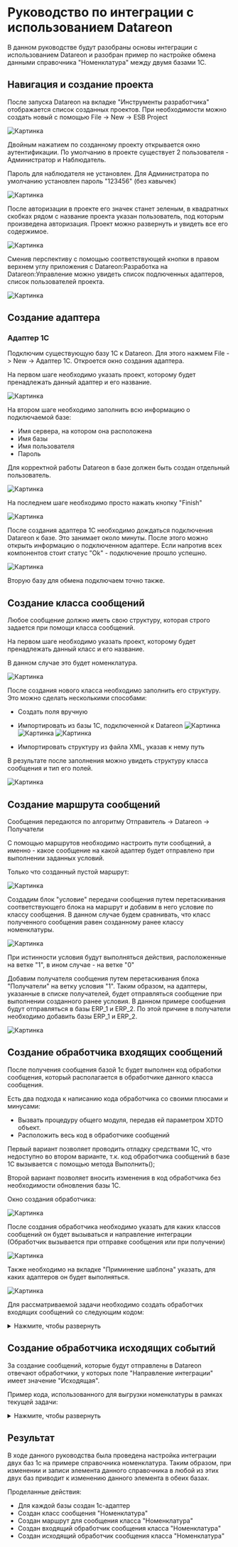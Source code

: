 # Руководство по интеграции с использованием Datareon
В данном руководстве будут разобраны основы интеграции с использованием Datareon и разобран пример по настройке обмена данными справочника "Номенклатура" между двумя базами 1С.
## Навигация и создание проекта

После запуска Datareon на вкладке "Инструменты разработчика" отображается список созданных проектов. При необходимости можно создать новый с помощью File -> New -> ESB Project

![Картинка][image3]

Двойным нажатием по созданному проекту открывается окно аутентификации. По умолчанию в проекте существует 2 пользователя - Администратор и Наблюдатель.

Пароль для наблюдателя не установлен. Для Администратора по умолчанию установлен пароль "123456" (без кавычек)

![Картинка][image1]

После авторизации в проекте его значек станет зеленым, в квадратных скобках рядом с название проекта указан пользователь, под которым произведена авторизация. Проект можно развернуть и увидеть все его содержимое.

![Картинка][image2]

Сменив перспективу с помощью соответствующей кнопки в правом верхнем углу приложения с Datareon:Разработка на Datareon:Управление можно увидеть список подлюченных адаптеров, список пользователей проекта.

![Картинка][image4]

## Создание адаптера
### Адаптер 1С
Подключим существующую базу 1С к Datareon. Для этого нажмем File -> New -> Адаптер 1С. Откроется окно создания адаптера.

На первом шаге необходимо указать проект, которому будет пренадлежать данный адаптер и его название.

![Картинка][image5]

На втором шаге необходимо заполнить всю информацию о подключаемой базе:
* Имя сервера, на котором она расположена
* Имя базы
* Имя пользователя
* Пароль

Для корректной работы Datareon в базе должен быть создан отдельный пользователь.

![Картинка][image6]

На последнем шаге необходимо просто нажать кнопку "Finish"

![Картинка][image8]

После создания адаптера 1С необходимо дождаться подключения Datareon к базе. Это занимает около минуты. После этого можно открыть информацию о подключенном адаптере. Если напротив всех компонентов стоит статус "Ok" - подключение прошло успешно.

![Картинка][image9]

Вторую базу для обмена подключаем точно также.

## Создание класса сообщений
Любое сообщение должно иметь свою структуру, которая строго задается при помощи класса сообщений. 

На первом шаге необходимо указать проект, которому будет пренадлежать данный класс и его название. 

В данном случае это будет номенклатура.

![Картинка][image12]

После создания нового класса необходимо заполнить его структуру. Это можно сделать несколькими способами:

* Создать поля вручную

* Импортировать из базы 1С, подключенной к Datareon
![Картинка][image13]
![Картинка][image14]
![Картинка][image15]
* Импортировать структуру из файла XML, указав к нему путь

В результате после заполнения можно увидеть структуру класса сообщения и тип его полей.

![Картинка][image16]

## Создание маршрута сообщений
Сообщения передаются по алгоритму Отправитель -> Datareon -> Получатели

С помощью маршрутов необходимо настроить пути сообщений, а именно - какое сообщение на какой адаптер будет отправлено при выполнении заданных условий.

Только что созданный пустой маршрут:

![Картинка][image17]

Создадим блок "условие" передачи сообщения путем перетаскивания соответствующего блока на маршрут и добавим в него условие по классу сообщения. В данном случае будем сравнивать, что класс полученного сообщения равен созданному ранее классу номенклатуры.

![Картинка][image18]

При истинности условия будут выполняться действия, расположенные на ветке "1", в ином случае - на ветке "0"

Добавим получателя сообщения путем перетаскивания блока "Получатели" на ветку условия "1". Таким образом, на адаптеры, указанные в списке получателей, будет отправляться сообщение при выполнении созданного ранее условия. В данном примере сообщения будут отправляться в базы ERP_1 и ERP_2. По этой причине в получатели необходимо добавить базы ERP_1 и ERP_2.

![Картинка][image19]

## Создание обработчика входящих сообщений
После получения сообщения базой 1с будет выполнен код обработки сообщения, который располагается в обработчике данного класса сообщения. 

Есть два подхода к написанию кода обработчика со своими плюсами и минусами:

* Вызвать процедуру общего модуля, передав ей параметром XDTO объект.
* Расположить весь код в обработчике сообщений

Первый вариант позволяет проводить отладку средствами 1С, что недоступно во втором варианте, т.к. код обработчика сообщений в базе 1С вызывается с помощью метода Выполнить();

Второй вариант позволяет вносить изменения в код обработчика без необходимости обновления базы 1С.

Окно создания обработчика:

![Картинка][image20]

После создания обработчика необходимо указать для каких классов сообщений он будет вызываться и направление интеграции (Обработчик вызывается при отправке сообщения или при получении)

![Картинка][image21]

Также необходимо на вкладке "Приминение шаблона" указать, для каких адаптеров он будет выполняться.

![Картинка][image22]

Для рассматриваемой задачи необходимо создать обработчих входящих сообщений со следующим кодом:
<details>
<summary>Нажмите, чтобы развернуть</summary>
<pre><code>
//Определение переменных
ПустойИдентификатор = "00000000-0000-0000-0000-000000000000";

//Получение тела сообщения
xdtoОбъект = сшпОбщегоНазначения.ПолучитьОбъектXDTO(ФорматСообщения, ОбъектСообщение.Body);

//Поиск объекта
ЗначениеДляПоиска = xdtoОбъект.Код;
новыйОбъект = Справочники.Номенклатура.НайтиПоКоду(ЗначениеДляПоиска);

Если новыйОбъект = Неопределено ИЛИ новыйОбъект.Пустая() Тогда
		новыйОбъект = Справочники.Номенклатура.СоздатьЭлемент();
Иначе
		новыйОбъект = новыйОбъект.ПолучитьОбъект();
КонецЕсли;


////////////////////////////////////////////////////////////////////////////////
//Реквизиты шапки

//Родитель
Значение = xdtoОбъект.Получить("Родитель");
Если Значение <> ПустойИдентификатор И ЗначениеЗаполнено(Значение) Тогда
    новыйОбъект.Родитель = Справочники.Номенклатура.ПолучитьСсылку(новый УникальныйИдентификатор(Значение));
Иначе
    новыйОбъект.Родитель = Справочники.Номенклатура.ПустаяСсылка();
КонецЕсли;

//Наименование
новыйОбъект.Наименование = xdtoОбъект.Получить("Наименование");

//Код
новыйОбъект.Код = xdtoОбъект.Получить("Код");

//ЕдиницаИзмерения
Значение = xdtoОбъект.Получить("ЕдиницаИзмерения");
Если Значение <> ПустойИдентификатор И ЗначениеЗаполнено(Значение) Тогда
    новыйОбъект.ЕдиницаИзмерения = Справочники.УпаковкиЕдиницыИзмерения.ПолучитьСсылку(новый УникальныйИдентификатор(Значение));
Иначе
    новыйОбъект.ЕдиницаИзмерения = Справочники.УпаковкиЕдиницыИзмерения.ПустаяСсылка();
КонецЕсли;

//Артикул
новыйОбъект.Артикул = xdtoОбъект.Получить("Артикул");

//ВариантОформленияПродажи
Значение = xdtoОбъект.Получить("ВариантОформленияПродажи");
Если ЗначениеЗаполнено(Значение) Тогда
    новыйОбъект.ВариантОформленияПродажи = XMLЗначение(Тип("ПеречислениеСсылка.ВариантыОформленияПродажи"), Значение);
Иначе
    новыйОбъект.ВариантОформленияПродажи = Перечисления.ВариантыОформленияПродажи.ПустаяСсылка();
КонецЕсли;

//ВесЕдиницаИзмерения
Значение = xdtoОбъект.Получить("ВесЕдиницаИзмерения");
Если Значение <> ПустойИдентификатор И ЗначениеЗаполнено(Значение) Тогда
    новыйОбъект.ВесЕдиницаИзмерения = Справочники.УпаковкиЕдиницыИзмерения.ПолучитьСсылку(новый УникальныйИдентификатор(Значение));
Иначе
    новыйОбъект.ВесЕдиницаИзмерения = Справочники.УпаковкиЕдиницыИзмерения.ПустаяСсылка();
КонецЕсли;

//ВесЗнаменатель
новыйОбъект.ВесЗнаменатель = xdtoОбъект.Получить("ВесЗнаменатель");

//ВесИспользовать
новыйОбъект.ВесИспользовать = xdtoОбъект.Получить("ВесИспользовать");

//ВесМожноУказыватьВДокументах
новыйОбъект.ВесМожноУказыватьВДокументах = xdtoОбъект.Получить("ВесМожноУказыватьВДокументах");

//ВесЧислитель
новыйОбъект.ВесЧислитель = xdtoОбъект.Получить("ВесЧислитель");

//ВестиУчетПоГТД
новыйОбъект.ВестиУчетПоГТД = xdtoОбъект.Получить("ВестиУчетПоГТД");

//ВестиУчетСертификатовНоменклатуры
новыйОбъект.ВестиУчетСертификатовНоменклатуры = xdtoОбъект.Получить("ВестиУчетСертификатовНоменклатуры");

//ВидАлкогольнойПродукции
Значение = xdtoОбъект.Получить("ВидАлкогольнойПродукции");
Если Значение <> ПустойИдентификатор И ЗначениеЗаполнено(Значение) Тогда
    новыйОбъект.ВидАлкогольнойПродукции = Справочники.ВидыАлкогольнойПродукции.ПолучитьСсылку(новый УникальныйИдентификатор(Значение));
Иначе
    новыйОбъект.ВидАлкогольнойПродукции = Справочники.ВидыАлкогольнойПродукции.ПустаяСсылка();
КонецЕсли;

//ВидНоменклатуры
Значение = xdtoОбъект.Получить("ВидНоменклатуры");
Если Значение <> ПустойИдентификатор И ЗначениеЗаполнено(Значение) Тогда
    новыйОбъект.ВидНоменклатуры = Справочники.ВидыНоменклатуры.ПолучитьСсылку(новый УникальныйИдентификатор(Значение));
Иначе
    новыйОбъект.ВидНоменклатуры = Справочники.ВидыНоменклатуры.ПустаяСсылка();
КонецЕсли;

//ГруппаДоступа
Значение = xdtoОбъект.Получить("ГруппаДоступа");
Если Значение <> ПустойИдентификатор И ЗначениеЗаполнено(Значение) Тогда
    новыйОбъект.ГруппаДоступа = Справочники.ГруппыДоступаНоменклатуры.ПолучитьСсылку(новый УникальныйИдентификатор(Значение));
Иначе
    новыйОбъект.ГруппаДоступа = Справочники.ГруппыДоступаНоменклатуры.ПустаяСсылка();
КонецЕсли;

//АлкогольнаяПродукция
новыйОбъект.АлкогольнаяПродукция = xdtoОбъект.Получить("АлкогольнаяПродукция");

//НаименованиеПолное
новыйОбъект.НаименованиеПолное = xdtoОбъект.Получить("НаименованиеПолное");

//ЕдиницаИзмеренияСрокаГодности
Значение = xdtoОбъект.Получить("ЕдиницаИзмеренияСрокаГодности");
Если ЗначениеЗаполнено(Значение) Тогда
    новыйОбъект.ЕдиницаИзмеренияСрокаГодности = XMLЗначение(Тип("ПеречислениеСсылка.ЕдиницыИзмеренияВремени"), Значение);
Иначе
    новыйОбъект.ЕдиницаИзмеренияСрокаГодности = Перечисления.ЕдиницыИзмеренияВремени.ПустаяСсылка();
КонецЕсли;

//ЕстьТоварыДругогоКачества
новыйОбъект.ЕстьТоварыДругогоКачества = xdtoОбъект.Получить("ЕстьТоварыДругогоКачества");

//ИмпортнаяАлкогольнаяПродукция
новыйОбъект.ИмпортнаяАлкогольнаяПродукция = xdtoОбъект.Получить("ИмпортнаяАлкогольнаяПродукция");

//ДлинаЕдиницаИзмерения
Значение = xdtoОбъект.Получить("ДлинаЕдиницаИзмерения");
Если Значение <> ПустойИдентификатор И ЗначениеЗаполнено(Значение) Тогда
    новыйОбъект.ДлинаЕдиницаИзмерения = Справочники.УпаковкиЕдиницыИзмерения.ПолучитьСсылку(новый УникальныйИдентификатор(Значение));
Иначе
    новыйОбъект.ДлинаЕдиницаИзмерения = Справочники.УпаковкиЕдиницыИзмерения.ПустаяСсылка();
КонецЕсли;

//ДлинаЗнаменатель
новыйОбъект.ДлинаЗнаменатель = xdtoОбъект.Получить("ДлинаЗнаменатель");

//ДлинаИспользовать
новыйОбъект.ДлинаИспользовать = xdtoОбъект.Получить("ДлинаИспользовать");

//ДлинаМожноУказыватьВДокументах
новыйОбъект.ДлинаМожноУказыватьВДокументах = xdtoОбъект.Получить("ДлинаМожноУказыватьВДокументах");

//ДлинаЧислитель
новыйОбъект.ДлинаЧислитель = xdtoОбъект.Получить("ДлинаЧислитель");

//ИспользованиеХарактеристик
Значение = xdtoОбъект.Получить("ИспользованиеХарактеристик");
Если ЗначениеЗаполнено(Значение) Тогда
    новыйОбъект.ИспользованиеХарактеристик = XMLЗначение(Тип("ПеречислениеСсылка.ВариантыИспользованияХарактеристикНоменклатуры"), Значение);
Иначе
    новыйОбъект.ИспользованиеХарактеристик = Перечисления.ВариантыИспользованияХарактеристикНоменклатуры.ПустаяСсылка();
КонецЕсли;

//ИспользоватьИндивидуальныйШаблонЦенника
новыйОбъект.ИспользоватьИндивидуальныйШаблонЦенника = xdtoОбъект.Получить("ИспользоватьИндивидуальныйШаблонЦенника");

//ИспользоватьИндивидуальныйШаблонЭтикетки
новыйОбъект.ИспользоватьИндивидуальныйШаблонЭтикетки = xdtoОбъект.Получить("ИспользоватьИндивидуальныйШаблонЭтикетки");

//ИспользоватьУпаковки
новыйОбъект.ИспользоватьУпаковки = xdtoОбъект.Получить("ИспользоватьУпаковки");

//Качество
Значение = xdtoОбъект.Получить("Качество");
Если ЗначениеЗаполнено(Значение) Тогда
    новыйОбъект.Качество = XMLЗначение(Тип("ПеречислениеСсылка.ГрадацииКачества"), Значение);
Иначе
    новыйОбъект.Качество = Перечисления.ГрадацииКачества.ПустаяСсылка();
КонецЕсли;

//КодДляПоиска
новыйОбъект.КодДляПоиска = xdtoОбъект.Получить("КодДляПоиска");

//Марка
Значение = xdtoОбъект.Получить("Марка");
Если Значение <> ПустойИдентификатор И ЗначениеЗаполнено(Значение) Тогда
    новыйОбъект.Марка = Справочники.Марки.ПолучитьСсылку(новый УникальныйИдентификатор(Значение));
Иначе
    новыйОбъект.Марка = Справочники.Марки.ПустаяСсылка();
КонецЕсли;

//НаборУпаковок
Значение = xdtoОбъект.Получить("НаборУпаковок");
Если Значение <> ПустойИдентификатор И ЗначениеЗаполнено(Значение) Тогда
    новыйОбъект.НаборУпаковок = Справочники.НаборыУпаковок.ПолучитьСсылку(новый УникальныйИдентификатор(Значение));
Иначе
    новыйОбъект.НаборУпаковок = Справочники.НаборыУпаковок.ПустаяСсылка();
КонецЕсли;

//ГруппаФинансовогоУчета
Значение = xdtoОбъект.Получить("ГруппаФинансовогоУчета");
Если Значение <> ПустойИдентификатор И ЗначениеЗаполнено(Значение) Тогда
    новыйОбъект.ГруппаФинансовогоУчета = Справочники.ГруппыФинансовогоУчетаНоменклатуры.ПолучитьСсылку(новый УникальныйИдентификатор(Значение));
Иначе
    новыйОбъект.ГруппаФинансовогоУчета = Справочники.ГруппыФинансовогоУчетаНоменклатуры.ПустаяСсылка();
КонецЕсли;

//НоменклатураМногооборотнаяТара
Значение = xdtoОбъект.Получить("НоменклатураМногооборотнаяТара");
Если Значение <> ПустойИдентификатор И ЗначениеЗаполнено(Значение) Тогда
    новыйОбъект.НоменклатураМногооборотнаяТара = Справочники.Номенклатура.ПолучитьСсылку(новый УникальныйИдентификатор(Значение));
Иначе
    новыйОбъект.НоменклатураМногооборотнаяТара = Справочники.Номенклатура.ПустаяСсылка();
КонецЕсли;

//ОбъемДАЛ
новыйОбъект.ОбъемДАЛ = xdtoОбъект.Получить("ОбъемДАЛ");

//Описание
новыйОбъект.Описание = xdtoОбъект.Получить("Описание");

//ПодакцизныйТовар
новыйОбъект.ПодакцизныйТовар = xdtoОбъект.Получить("ПодакцизныйТовар");

//ПоставляетсяВМногооборотнойТаре
новыйОбъект.ПоставляетсяВМногооборотнойТаре = xdtoОбъект.Получить("ПоставляетсяВМногооборотнойТаре");

//Производитель
Значение = xdtoОбъект.Получить("Производитель");
Если Значение <> ПустойИдентификатор И ЗначениеЗаполнено(Значение) Тогда
    новыйОбъект.Производитель = Справочники.Производители.ПолучитьСсылку(новый УникальныйИдентификатор(Значение));
Иначе
    новыйОбъект.Производитель = Справочники.Производители.ПустаяСсылка();
КонецЕсли;

//ПроизводительИмпортерКонтрагент
Значение = xdtoОбъект.Получить("ПроизводительИмпортерКонтрагент");
Если Значение <> ПустойИдентификатор И ЗначениеЗаполнено(Значение) Тогда
    новыйОбъект.ПроизводительИмпортерКонтрагент = Справочники.Контрагенты.ПолучитьСсылку(новый УникальныйИдентификатор(Значение));
Иначе
    новыйОбъект.ПроизводительИмпортерКонтрагент = Справочники.Контрагенты.ПустаяСсылка();
КонецЕсли;

//СкладскаяГруппа
Значение = xdtoОбъект.Получить("СкладскаяГруппа");
Если Значение <> ПустойИдентификатор И ЗначениеЗаполнено(Значение) Тогда
    новыйОбъект.СкладскаяГруппа = Справочники.СкладскиеГруппыНоменклатуры.ПолучитьСсылку(новый УникальныйИдентификатор(Значение));
Иначе
    новыйОбъект.СкладскаяГруппа = Справочники.СкладскиеГруппыНоменклатуры.ПустаяСсылка();
КонецЕсли;

//СрокГодности
новыйОбъект.СрокГодности = xdtoОбъект.Получить("СрокГодности");

//УдалитьСтавкаНДС
Значение = xdtoОбъект.Получить("УдалитьСтавкаНДС");
Если ЗначениеЗаполнено(Значение) Тогда
    новыйОбъект.УдалитьСтавкаНДС = XMLЗначение(Тип("ПеречислениеСсылка.СтавкиНДС"), Значение);
Иначе
    новыйОбъект.УдалитьСтавкаНДС = Перечисления.СтавкиНДС.ПустаяСсылка();
КонецЕсли;

//СтавкаНДС
Значение = xdtoОбъект.Получить("СтавкаНДС");
Если ЗначениеЗаполнено(Значение) Тогда
    новыйОбъект.СтавкаНДС = XMLЗначение(Тип("ПеречислениеСсылка.СтавкиНДС"), Значение);
Иначе
    новыйОбъект.СтавкаНДС = Перечисления.СтавкиНДС.ПустаяСсылка();
КонецЕсли;

//ТипНоменклатуры
Значение = xdtoОбъект.Получить("ТипНоменклатуры");
Если ЗначениеЗаполнено(Значение) Тогда
    новыйОбъект.ТипНоменклатуры = XMLЗначение(Тип("ПеречислениеСсылка.ТипыНоменклатуры"), Значение);
Иначе
    новыйОбъект.ТипНоменклатуры = Перечисления.ТипыНоменклатуры.ПустаяСсылка();
КонецЕсли;

//ТоварнаяКатегория
Значение = xdtoОбъект.Получить("ТоварнаяКатегория");
Если Значение <> ПустойИдентификатор И ЗначениеЗаполнено(Значение) Тогда
    новыйОбъект.ТоварнаяКатегория = Справочники.ТоварныеКатегории.ПолучитьСсылку(новый УникальныйИдентификатор(Значение));
Иначе
    новыйОбъект.ТоварнаяКатегория = Справочники.ТоварныеКатегории.ПустаяСсылка();
КонецЕсли;

//ФайлКартинки
Значение = xdtoОбъект.Получить("ФайлКартинки");
Если Значение <> ПустойИдентификатор И ЗначениеЗаполнено(Значение) Тогда
    новыйОбъект.ФайлКартинки = Справочники.НоменклатураПрисоединенныеФайлы.ПолучитьСсылку(новый УникальныйИдентификатор(Значение));
Иначе
    новыйОбъект.ФайлКартинки = Справочники.НоменклатураПрисоединенныеФайлы.ПустаяСсылка();
КонецЕсли;

//ФайлОписанияДляСайта
Значение = xdtoОбъект.Получить("ФайлОписанияДляСайта");
Если Значение <> ПустойИдентификатор И ЗначениеЗаполнено(Значение) Тогда
    новыйОбъект.ФайлОписанияДляСайта = Справочники.НоменклатураПрисоединенныеФайлы.ПолучитьСсылку(новый УникальныйИдентификатор(Значение));
Иначе
    новыйОбъект.ФайлОписанияДляСайта = Справочники.НоменклатураПрисоединенныеФайлы.ПустаяСсылка();
КонецЕсли;

//ОбъемЕдиницаИзмерения
Значение = xdtoОбъект.Получить("ОбъемЕдиницаИзмерения");
Если Значение <> ПустойИдентификатор И ЗначениеЗаполнено(Значение) Тогда
    новыйОбъект.ОбъемЕдиницаИзмерения = Справочники.УпаковкиЕдиницыИзмерения.ПолучитьСсылку(новый УникальныйИдентификатор(Значение));
Иначе
    новыйОбъект.ОбъемЕдиницаИзмерения = Справочники.УпаковкиЕдиницыИзмерения.ПустаяСсылка();
КонецЕсли;

//ОбъемЗнаменатель
новыйОбъект.ОбъемЗнаменатель = xdtoОбъект.Получить("ОбъемЗнаменатель");

//ОбъемИспользовать
новыйОбъект.ОбъемИспользовать = xdtoОбъект.Получить("ОбъемИспользовать");

//ОбъемМожноУказыватьВДокументах
новыйОбъект.ОбъемМожноУказыватьВДокументах = xdtoОбъект.Получить("ОбъемМожноУказыватьВДокументах");

//ОбъемЧислитель
новыйОбъект.ОбъемЧислитель = xdtoОбъект.Получить("ОбъемЧислитель");

//ХарактеристикаМногооборотнаяТара
Значение = xdtoОбъект.Получить("ХарактеристикаМногооборотнаяТара");
Если Значение <> ПустойИдентификатор И ЗначениеЗаполнено(Значение) Тогда
    новыйОбъект.ХарактеристикаМногооборотнаяТара = Справочники.ХарактеристикиНоменклатуры.ПолучитьСсылку(новый УникальныйИдентификатор(Значение));
Иначе
    новыйОбъект.ХарактеристикаМногооборотнаяТара = Справочники.ХарактеристикиНоменклатуры.ПустаяСсылка();
КонецЕсли;

//ПлощадьЕдиницаИзмерения
Значение = xdtoОбъект.Получить("ПлощадьЕдиницаИзмерения");
Если Значение <> ПустойИдентификатор И ЗначениеЗаполнено(Значение) Тогда
    новыйОбъект.ПлощадьЕдиницаИзмерения = Справочники.УпаковкиЕдиницыИзмерения.ПолучитьСсылку(новый УникальныйИдентификатор(Значение));
Иначе
    новыйОбъект.ПлощадьЕдиницаИзмерения = Справочники.УпаковкиЕдиницыИзмерения.ПустаяСсылка();
КонецЕсли;

//ПлощадьЗнаменатель
новыйОбъект.ПлощадьЗнаменатель = xdtoОбъект.Получить("ПлощадьЗнаменатель");

//СхемаОбеспечения
Значение = xdtoОбъект.Получить("СхемаОбеспечения");
Если Значение <> ПустойИдентификатор И ЗначениеЗаполнено(Значение) Тогда
    новыйОбъект.СхемаОбеспечения = Справочники.СхемыОбеспечения.ПолучитьСсылку(новый УникальныйИдентификатор(Значение));
Иначе
    новыйОбъект.СхемаОбеспечения = Справочники.СхемыОбеспечения.ПустаяСсылка();
КонецЕсли;

//СпособОбеспеченияПотребностей
Значение = xdtoОбъект.Получить("СпособОбеспеченияПотребностей");
Если Значение <> ПустойИдентификатор И ЗначениеЗаполнено(Значение) Тогда
    новыйОбъект.СпособОбеспеченияПотребностей = Справочники.СпособыОбеспеченияПотребностей.ПолучитьСсылку(новый УникальныйИдентификатор(Значение));
Иначе
    новыйОбъект.СпособОбеспеченияПотребностей = Справочники.СпособыОбеспеченияПотребностей.ПустаяСсылка();
КонецЕсли;

//ПлощадьИспользовать
новыйОбъект.ПлощадьИспользовать = xdtoОбъект.Получить("ПлощадьИспользовать");

//ПлощадьМожноУказыватьВДокументах
новыйОбъект.ПлощадьМожноУказыватьВДокументах = xdtoОбъект.Получить("ПлощадьМожноУказыватьВДокументах");

//ПлощадьЧислитель
новыйОбъект.ПлощадьЧислитель = xdtoОбъект.Получить("ПлощадьЧислитель");

//ЦеноваяГруппа
Значение = xdtoОбъект.Получить("ЦеноваяГруппа");
Если Значение <> ПустойИдентификатор И ЗначениеЗаполнено(Значение) Тогда
    новыйОбъект.ЦеноваяГруппа = Справочники.ЦеновыеГруппы.ПолучитьСсылку(новый УникальныйИдентификатор(Значение));
Иначе
    новыйОбъект.ЦеноваяГруппа = Справочники.ЦеновыеГруппы.ПустаяСсылка();
КонецЕсли;

//ШаблонЦенника
Значение = xdtoОбъект.Получить("ШаблонЦенника");
Если Значение <> ПустойИдентификатор И ЗначениеЗаполнено(Значение) Тогда
    новыйОбъект.ШаблонЦенника = Справочники.ШаблоныЭтикетокИЦенников.ПолучитьСсылку(новый УникальныйИдентификатор(Значение));
Иначе
    новыйОбъект.ШаблонЦенника = Справочники.ШаблоныЭтикетокИЦенников.ПустаяСсылка();
КонецЕсли;

//ЕдиницаДляОтчетов
Значение = xdtoОбъект.Получить("ЕдиницаДляОтчетов");
Если Значение <> ПустойИдентификатор И ЗначениеЗаполнено(Значение) Тогда
    новыйОбъект.ЕдиницаДляОтчетов = Справочники.УпаковкиЕдиницыИзмерения.ПолучитьСсылку(новый УникальныйИдентификатор(Значение));
Иначе
    новыйОбъект.ЕдиницаДляОтчетов = Справочники.УпаковкиЕдиницыИзмерения.ПустаяСсылка();
КонецЕсли;

//КоэффициентЕдиницыДляОтчетов
новыйОбъект.КоэффициентЕдиницыДляОтчетов = xdtoОбъект.Получить("КоэффициентЕдиницыДляОтчетов");

//ШаблонЭтикетки
Значение = xdtoОбъект.Получить("ШаблонЭтикетки");
Если Значение <> ПустойИдентификатор И ЗначениеЗаполнено(Значение) Тогда
    новыйОбъект.ШаблонЭтикетки = Справочники.ШаблоныЭтикетокИЦенников.ПолучитьСсылку(новый УникальныйИдентификатор(Значение));
Иначе
    новыйОбъект.ШаблонЭтикетки = Справочники.ШаблоныЭтикетокИЦенников.ПустаяСсылка();
КонецЕсли;

//СезоннаяГруппа
Значение = xdtoОбъект.Получить("СезоннаяГруппа");
Если Значение <> ПустойИдентификатор И ЗначениеЗаполнено(Значение) Тогда
    новыйОбъект.СезоннаяГруппа = Справочники.СезонныеГруппы.ПолучитьСсылку(новый УникальныйИдентификатор(Значение));
Иначе
    новыйОбъект.СезоннаяГруппа = Справочники.СезонныеГруппы.ПустаяСсылка();
КонецЕсли;

//КоллекцияНоменклатуры
Значение = xdtoОбъект.Получить("КоллекцияНоменклатуры");
Если Значение <> ПустойИдентификатор И ЗначениеЗаполнено(Значение) Тогда
    новыйОбъект.КоллекцияНоменклатуры = Справочники.КоллекцииНоменклатуры.ПолучитьСсылку(новый УникальныйИдентификатор(Значение));
Иначе
    новыйОбъект.КоллекцияНоменклатуры = Справочники.КоллекцииНоменклатуры.ПустаяСсылка();
КонецЕсли;

//Принципал
Значение = xdtoОбъект.Получить("Принципал");
Если Значение <> ПустойИдентификатор И ЗначениеЗаполнено(Значение) Тогда
    новыйОбъект.Принципал = Справочники.Организации.ПолучитьСсылку(новый УникальныйИдентификатор(Значение));
Иначе
    новыйОбъект.Принципал = Справочники.Организации.ПустаяСсылка();
КонецЕсли;

//Контрагент
Значение = xdtoОбъект.Получить("Контрагент");
Если Значение <> ПустойИдентификатор И ЗначениеЗаполнено(Значение) Тогда
    новыйОбъект.Контрагент = Справочники.Организации.ПолучитьСсылку(новый УникальныйИдентификатор(Значение));
Иначе
    новыйОбъект.Контрагент = Справочники.Организации.ПустаяСсылка();
КонецЕсли;

//РейтингПродаж
Значение = xdtoОбъект.Получить("РейтингПродаж");
Если Значение <> ПустойИдентификатор И ЗначениеЗаполнено(Значение) Тогда
    новыйОбъект.РейтингПродаж = Справочники.РейтингиПродажНоменклатуры.ПолучитьСсылку(новый УникальныйИдентификатор(Значение));
Иначе
    новыйОбъект.РейтингПродаж = Справочники.РейтингиПродажНоменклатуры.ПустаяСсылка();
КонецЕсли;

//ОбособленнаяЗакупкаПродажа
новыйОбъект.ОбособленнаяЗакупкаПродажа = xdtoОбъект.Получить("ОбособленнаяЗакупкаПродажа");

//ГруппаАналитическогоУчета
Значение = xdtoОбъект.Получить("ГруппаАналитическогоУчета");
Если Значение <> ПустойИдентификатор И ЗначениеЗаполнено(Значение) Тогда
    новыйОбъект.ГруппаАналитическогоУчета = Справочники.ГруппыАналитическогоУчетаНоменклатуры.ПолучитьСсылку(новый УникальныйИдентификатор(Значение));
Иначе
    новыйОбъект.ГруппаАналитическогоУчета = Справочники.ГруппыАналитическогоУчетаНоменклатуры.ПустаяСсылка();
КонецЕсли;

//КодТНВЭД
Значение = xdtoОбъект.Получить("КодТНВЭД");
Если Значение <> ПустойИдентификатор И ЗначениеЗаполнено(Значение) Тогда
    новыйОбъект.КодТНВЭД = Справочники.КлассификаторТНВЭД.ПолучитьСсылку(новый УникальныйИдентификатор(Значение));
Иначе
    новыйОбъект.КодТНВЭД = Справочники.КлассификаторТНВЭД.ПустаяСсылка();
КонецЕсли;

//КодОКВЭД
Значение = xdtoОбъект.Получить("КодОКВЭД");
Если Значение <> ПустойИдентификатор И ЗначениеЗаполнено(Значение) Тогда
    новыйОбъект.КодОКВЭД = Справочники.КлассификаторВидовЭкономическойДеятельности.ПолучитьСсылку(новый УникальныйИдентификатор(Значение));
Иначе
    новыйОбъект.КодОКВЭД = Справочники.КлассификаторВидовЭкономическойДеятельности.ПустаяСсылка();
КонецЕсли;

//КодОКП
Значение = xdtoОбъект.Получить("КодОКП");
Если Значение <> ПустойИдентификатор И ЗначениеЗаполнено(Значение) Тогда
    новыйОбъект.КодОКП = Справочники.ОбщероссийскийКлассификаторПродукции.ПолучитьСсылку(новый УникальныйИдентификатор(Значение));
Иначе
    новыйОбъект.КодОКП = Справочники.ОбщероссийскийКлассификаторПродукции.ПустаяСсылка();
КонецЕсли;

//ОблагаетсяНДПИПоПроцентнойСтавке
новыйОбъект.ОблагаетсяНДПИПоПроцентнойСтавке = xdtoОбъект.Получить("ОблагаетсяНДПИПоПроцентнойСтавке");

//ВладелецСерий
Значение = xdtoОбъект.Получить("ВладелецСерий");
Если Значение <> ПустойИдентификатор И ЗначениеЗаполнено(Значение) Тогда
    новыйОбъект.ВладелецСерий = Справочники.ВидыНоменклатуры.ПолучитьСсылку(новый УникальныйИдентификатор(Значение));
Иначе
    новыйОбъект.ВладелецСерий = Справочники.ВидыНоменклатуры.ПустаяСсылка();
КонецЕсли;

//ВладелецХарактеристик
Значение = xdtoОбъект.Получить("ВладелецХарактеристик");
Если Значение <> ПустойИдентификатор И ЗначениеЗаполнено(Значение) Тогда
    новыйОбъект.ВладелецХарактеристик = Справочники.ВидыНоменклатуры.ПолучитьСсылку(новый УникальныйИдентификатор(Значение));
Иначе
    новыйОбъект.ВладелецХарактеристик = Справочники.ВидыНоменклатуры.ПустаяСсылка();
КонецЕсли;

//ВладелецТоварныхКатегорий
Значение = xdtoОбъект.Получить("ВладелецТоварныхКатегорий");
Если Значение <> ПустойИдентификатор И ЗначениеЗаполнено(Значение) Тогда
    новыйОбъект.ВладелецТоварныхКатегорий = Справочники.ВидыНоменклатуры.ПолучитьСсылку(новый УникальныйИдентификатор(Значение));
Иначе
    новыйОбъект.ВладелецТоварныхКатегорий = Справочники.ВидыНоменклатуры.ПустаяСсылка();
КонецЕсли;

//Крепость
новыйОбъект.Крепость = xdtoОбъект.Получить("Крепость");

//ОсобенностьУчета
Значение = xdtoОбъект.Получить("ОсобенностьУчета");
Если ЗначениеЗаполнено(Значение) Тогда
    новыйОбъект.ОсобенностьУчета = XMLЗначение(Тип("ПеречислениеСсылка.ОсобенностиУчетаНоменклатуры"), Значение);
Иначе
    новыйОбъект.ОсобенностьУчета = Перечисления.ОсобенностиУчетаНоменклатуры.ПустаяСсылка();
КонецЕсли;

//ПродукцияМаркируемаяДляГИСМ
новыйОбъект.ПродукцияМаркируемаяДляГИСМ = xdtoОбъект.Получить("ПродукцияМаркируемаяДляГИСМ");

//КиЗГИСМ
новыйОбъект.КиЗГИСМ = xdtoОбъект.Получить("КиЗГИСМ");

//КиЗГИСМВид
Значение = xdtoОбъект.Получить("КиЗГИСМВид");
Если ЗначениеЗаполнено(Значение) Тогда
    новыйОбъект.КиЗГИСМВид = XMLЗначение(Тип("ПеречислениеСсылка.ВидыКиЗГИСМ"), Значение);
Иначе
    новыйОбъект.КиЗГИСМВид = Перечисления.ВидыКиЗГИСМ.ПустаяСсылка();
КонецЕсли;

//КиЗГИСМСпособВыпускаВОборот
Значение = xdtoОбъект.Получить("КиЗГИСМСпособВыпускаВОборот");
Если ЗначениеЗаполнено(Значение) Тогда
    новыйОбъект.КиЗГИСМСпособВыпускаВОборот = XMLЗначение(Тип("ПеречислениеСсылка.СпособыВыпускаВОборотГИСМ"), Значение);
Иначе
    новыйОбъект.КиЗГИСМСпособВыпускаВОборот = Перечисления.СпособыВыпускаВОборотГИСМ.ПустаяСсылка();
КонецЕсли;

//КиЗГИСМGTIN
новыйОбъект.КиЗГИСМGTIN = xdtoОбъект.Получить("КиЗГИСМGTIN");

//КиЗГИСМРазмер
Значение = xdtoОбъект.Получить("КиЗГИСМРазмер");
Если ЗначениеЗаполнено(Значение) Тогда
    новыйОбъект.КиЗГИСМРазмер = XMLЗначение(Тип("ПеречислениеСсылка.РазмерыКиЗГИСМ"), Значение);
Иначе
    новыйОбъект.КиЗГИСМРазмер = Перечисления.РазмерыКиЗГИСМ.ПустаяСсылка();
КонецЕсли;

//ПодконтрольнаяПродукцияВЕТИС
новыйОбъект.ПодконтрольнаяПродукцияВЕТИС = xdtoОбъект.Получить("ПодконтрольнаяПродукцияВЕТИС");

//АлкогольнаяПродукцияВоВскрытойТаре
новыйОбъект.АлкогольнаяПродукцияВоВскрытойТаре = xdtoОбъект.Получить("АлкогольнаяПродукцияВоВскрытойТаре");

//КодРаздел7ДекларацииНДС
Значение = xdtoОбъект.Получить("КодРаздел7ДекларацииНДС");
Если Значение <> ПустойИдентификатор И ЗначениеЗаполнено(Значение) Тогда
    новыйОбъект.КодРаздел7ДекларацииНДС = Справочники.КодыОперацийРаздела7ДекларацииПоНДС.ПолучитьСсылку(новый УникальныйИдентификатор(Значение));
Иначе
    новыйОбъект.КодРаздел7ДекларацииНДС = Справочники.КодыОперацийРаздела7ДекларацииПоНДС.ПустаяСсылка();
КонецЕсли;

//ОблагаетсяНДСУПокупателя
новыйОбъект.ОблагаетсяНДСУПокупателя = xdtoОбъект.Получить("ОблагаетсяНДСУПокупателя");

//КодОКВЭД2
Значение = xdtoОбъект.Получить("КодОКВЭД2");
Если Значение <> ПустойИдентификатор И ЗначениеЗаполнено(Значение) Тогда
    новыйОбъект.КодОКВЭД2 = Справочники.КлассификаторОКВЭД2.ПолучитьСсылку(новый УникальныйИдентификатор(Значение));
Иначе
    новыйОбъект.КодОКВЭД2 = Справочники.КлассификаторОКВЭД2.ПустаяСсылка();
КонецЕсли;

//КодОКПД2
Значение = xdtoОбъект.Получить("КодОКПД2");
Если Значение <> ПустойИдентификатор И ЗначениеЗаполнено(Значение) Тогда
    новыйОбъект.КодОКПД2 = Справочники.КлассификаторОКПД2.ПолучитьСсылку(новый УникальныйИдентификатор(Значение));
Иначе
    новыйОбъект.КодОКПД2 = Справочники.КлассификаторОКПД2.ПустаяСсылка();
КонецЕсли;

//УдалитьТабачнаяПродукция
новыйОбъект.УдалитьТабачнаяПродукция = xdtoОбъект.Получить("УдалитьТабачнаяПродукция");

//УдалитьОбувнаяПродукция
новыйОбъект.УдалитьОбувнаяПродукция = xdtoОбъект.Получить("УдалитьОбувнаяПродукция");

//КодВидаНоменклатурнойКлассификации
новыйОбъект.КодВидаНоменклатурнойКлассификации = xdtoОбъект.Получить("КодВидаНоменклатурнойКлассификации");

//НаименованиеВидаНоменклатурнойКлассификации
новыйОбъект.НаименованиеВидаНоменклатурнойКлассификации = xdtoОбъект.Получить("НаименованиеВидаНоменклатурнойКлассификации");

//ЕдиницаИзмеренияТНВЭД
Значение = xdtoОбъект.Получить("ЕдиницаИзмеренияТНВЭД");
Если Значение <> ПустойИдентификатор И ЗначениеЗаполнено(Значение) Тогда
    новыйОбъект.ЕдиницаИзмеренияТНВЭД = Справочники.УпаковкиЕдиницыИзмерения.ПолучитьСсылку(новый УникальныйИдентификатор(Значение));
Иначе
    новыйОбъект.ЕдиницаИзмеренияТНВЭД = Справочники.УпаковкиЕдиницыИзмерения.ПустаяСсылка();
КонецЕсли;

//кс_IDНоменклатуры
новыйОбъект.кс_IDНоменклатуры = xdtoОбъект.Получить("кс_IDНоменклатуры");


////////////////////////////////////////////////////////////////////////////////
//Табличные части


//Табличная часть ДополнительныеРеквизиты
новыйОбъект.ДополнительныеРеквизиты.Очистить();
текТаблица = xdtoОбъект.ДополнительныеРеквизиты.Последовательность();
Для Инд = 0 По текТаблица.Количество()-1 Цикл
		xdtoСтрока= текТаблица.ПолучитьЗначение(Инд);
		текСтрока = новыйОбъект.ДополнительныеРеквизиты.Добавить();

		//Свойство
		Значение = xdtoСтрока.Получить("Свойство");
		Если Значение <> ПустойИдентификатор И ЗначениеЗаполнено(Значение) Тогда
		    текСтрока.Свойство = ПланыВидовХарактеристик.ДополнительныеРеквизитыИСведения.ПолучитьСсылку(новый УникальныйИдентификатор(Значение));
		Иначе
		    текСтрока.Свойство = ПланыВидовХарактеристик.ДополнительныеРеквизитыИСведения.ПустаяСсылка();
		КонецЕсли;

		//Значение
		Значение = xdtoСтрока.Получить("Значение");
		Если Значение <> ПустойИдентификатор И ЗначениеЗаполнено(Значение) Тогда
		    текСтрока.Значение = Справочники.ПрофессииРабочих.ПолучитьСсылку(новый УникальныйИдентификатор(Значение));
		Иначе
		    текСтрока.Значение = Справочники.ПрофессииРабочих.ПустаяСсылка();
		КонецЕсли;

		//ТекстоваяСтрока
		текСтрока.ТекстоваяСтрока = xdtoСтрока.Получить("ТекстоваяСтрока");
КонецЦикла;


//Табличная часть ДрагоценныеМатериалы
новыйОбъект.ДрагоценныеМатериалы.Очистить();
текТаблица = xdtoОбъект.ДрагоценныеМатериалы.Последовательность();
Для Инд = 0 По текТаблица.Количество()-1 Цикл
		xdtoСтрока= текТаблица.ПолучитьЗначение(Инд);
		текСтрока = новыйОбъект.ДрагоценныеМатериалы.Добавить();

		//ДрагоценныйМатериал
		Значение = xdtoСтрока.Получить("ДрагоценныйМатериал");
		Если Значение <> ПустойИдентификатор И ЗначениеЗаполнено(Значение) Тогда
		    текСтрока.ДрагоценныйМатериал = Справочники.ДрагоценныеМатериалы.ПолучитьСсылку(новый УникальныйИдентификатор(Значение));
		Иначе
		    текСтрока.ДрагоценныйМатериал = Справочники.ДрагоценныеМатериалы.ПустаяСсылка();
		КонецЕсли;

		//Количество
		текСтрока.Количество = xdtoСтрока.Получить("Количество");

		//ЕдиницаИзмерения
		Значение = xdtoСтрока.Получить("ЕдиницаИзмерения");
		Если Значение <> ПустойИдентификатор И ЗначениеЗаполнено(Значение) Тогда
		    текСтрока.ЕдиницаИзмерения = Справочники.УпаковкиЕдиницыИзмерения.ПолучитьСсылку(новый УникальныйИдентификатор(Значение));
		Иначе
		    текСтрока.ЕдиницаИзмерения = Справочники.УпаковкиЕдиницыИзмерения.ПустаяСсылка();
		КонецЕсли;

		//Расположение
		Значение = xdtoСтрока.Получить("Расположение");
		Если ЗначениеЗаполнено(Значение) Тогда
		    текСтрока.Расположение = XMLЗначение(Тип("ПеречислениеСсылка.РасположениеДрагоценныхКамней"), Значение);
		Иначе
		    текСтрока.Расположение = Перечисления.РасположениеДрагоценныхКамней.ПустаяСсылка();
		КонецЕсли;

		//Комментарий
		текСтрока.Комментарий = xdtoСтрока.Получить("Комментарий");
КонецЦикла;


//Запись объекта
новыйОбъект.ДополнительныеСвойства.Вставить("СШПНеобрабатывать", Истина);
новыйОбъект.Записать();
</code></pre>
</details>

## Создание обработчика исходящих событий

За создание сообщений, которые будут отправлены в Datareon отвечают обработчики, у которых поле "Направление интеграции" имеет значение "Исходящая".

Пример кода, использованного для выгрузки номенклатуры в рамках текущей задачи:

<details>
<summary>Нажмите, чтобы развернуть</summary>
РезультатОбработки.ClassId = 76;
Данные = Новый Структура;

Данные.Вставить("Родитель", ОбъектОбработки.Родитель);
Данные.Вставить("Наименование", ОбъектОбработки.Наименование);
Данные.Вставить("Код", ОбъектОбработки.Код);
Данные.Вставить("ПометкаУдаления", ОбъектОбработки.ПометкаУдаления);
Данные.Вставить("ЕдиницаИзмерения", ОбъектОбработки.ЕдиницаИзмерения);
Данные.Вставить("Артикул", ОбъектОбработки.Артикул);
Данные.Вставить("ВариантОформленияПродажи", ОбъектОбработки.ВариантОформленияПродажи);
Данные.Вставить("ВесЕдиницаИзмерения", ОбъектОбработки.ВесЕдиницаИзмерения);
Данные.Вставить("ВесЗнаменатель", ОбъектОбработки.ВесЗнаменатель);
Данные.Вставить("ВесИспользовать", ОбъектОбработки.ВесИспользовать);
Данные.Вставить("ВесМожноУказыватьВДокументах", ОбъектОбработки.ВесМожноУказыватьВДокументах);
Данные.Вставить("ВесЧислитель", ОбъектОбработки.ВесЧислитель);
Данные.Вставить("ВестиУчетПоГТД", ОбъектОбработки.ВестиУчетПоГТД);
Данные.Вставить("ВестиУчетСертификатовНоменклатуры", ОбъектОбработки.ВестиУчетСертификатовНоменклатуры);
Данные.Вставить("ВидАлкогольнойПродукции", ОбъектОбработки.ВидАлкогольнойПродукции);
Данные.Вставить("ВидНоменклатуры", ОбъектОбработки.ВидНоменклатуры);
Данные.Вставить("ГруппаДоступа", ОбъектОбработки.ГруппаДоступа);
Данные.Вставить("АлкогольнаяПродукция", ОбъектОбработки.АлкогольнаяПродукция);
Данные.Вставить("НаименованиеПолное", ОбъектОбработки.НаименованиеПолное);
Данные.Вставить("ЕдиницаИзмеренияСрокаГодности", ОбъектОбработки.ЕдиницаИзмеренияСрокаГодности);
Данные.Вставить("ЕстьТоварыДругогоКачества", ОбъектОбработки.ЕстьТоварыДругогоКачества);
Данные.Вставить("ИмпортнаяАлкогольнаяПродукция", ОбъектОбработки.ИмпортнаяАлкогольнаяПродукция);
Данные.Вставить("ДлинаЕдиницаИзмерения", ОбъектОбработки.ДлинаЕдиницаИзмерения);
Данные.Вставить("ДлинаЗнаменатель", ОбъектОбработки.ДлинаЗнаменатель);
Данные.Вставить("ДлинаИспользовать", ОбъектОбработки.ДлинаИспользовать);
Данные.Вставить("ДлинаМожноУказыватьВДокументах", ОбъектОбработки.ДлинаМожноУказыватьВДокументах);
Данные.Вставить("ДлинаЧислитель", ОбъектОбработки.ДлинаЧислитель);
Данные.Вставить("ИспользованиеХарактеристик", ОбъектОбработки.ИспользованиеХарактеристик);
Данные.Вставить("ИспользоватьИндивидуальныйШаблонЦенника", ОбъектОбработки.ИспользоватьИндивидуальныйШаблонЦенника);
Данные.Вставить("ИспользоватьИндивидуальныйШаблонЭтикетки", ОбъектОбработки.ИспользоватьИндивидуальныйШаблонЭтикетки);
Данные.Вставить("ИспользоватьУпаковки", ОбъектОбработки.ИспользоватьУпаковки);
Данные.Вставить("Качество", ОбъектОбработки.Качество);
Данные.Вставить("КодДляПоиска", ОбъектОбработки.КодДляПоиска);
Данные.Вставить("Марка", ОбъектОбработки.Марка);
Данные.Вставить("НаборУпаковок", ОбъектОбработки.НаборУпаковок);
Данные.Вставить("ГруппаФинансовогоУчета", ОбъектОбработки.ГруппаФинансовогоУчета);
Данные.Вставить("НоменклатураМногооборотнаяТара", ОбъектОбработки.НоменклатураМногооборотнаяТара);
Данные.Вставить("ОбъемДАЛ", ОбъектОбработки.ОбъемДАЛ);
Данные.Вставить("Описание", ОбъектОбработки.Описание);
Данные.Вставить("ПодакцизныйТовар", ОбъектОбработки.ПодакцизныйТовар);
Данные.Вставить("ПоставляетсяВМногооборотнойТаре", ОбъектОбработки.ПоставляетсяВМногооборотнойТаре);
Данные.Вставить("Производитель", ОбъектОбработки.Производитель);
Данные.Вставить("ПроизводительИмпортерКонтрагент", ОбъектОбработки.ПроизводительИмпортерКонтрагент);
Данные.Вставить("СкладскаяГруппа", ОбъектОбработки.СкладскаяГруппа);
Данные.Вставить("СрокГодности", ОбъектОбработки.СрокГодности);
Данные.Вставить("УдалитьСтавкаНДС", ОбъектОбработки.УдалитьСтавкаНДС);
Данные.Вставить("СтавкаНДС", ОбъектОбработки.СтавкаНДС);
Данные.Вставить("ТипНоменклатуры", ОбъектОбработки.ТипНоменклатуры);
Данные.Вставить("ТоварнаяКатегория", ОбъектОбработки.ТоварнаяКатегория);
Данные.Вставить("ФайлКартинки", ОбъектОбработки.ФайлКартинки);
Данные.Вставить("ФайлОписанияДляСайта", ОбъектОбработки.ФайлОписанияДляСайта);
Данные.Вставить("ОбъемЕдиницаИзмерения", ОбъектОбработки.ОбъемЕдиницаИзмерения);
Данные.Вставить("ОбъемЗнаменатель", ОбъектОбработки.ОбъемЗнаменатель);
Данные.Вставить("ОбъемИспользовать", ОбъектОбработки.ОбъемИспользовать);
Данные.Вставить("ОбъемМожноУказыватьВДокументах", ОбъектОбработки.ОбъемМожноУказыватьВДокументах);
Данные.Вставить("ОбъемЧислитель", ОбъектОбработки.ОбъемЧислитель);
Данные.Вставить("ХарактеристикаМногооборотнаяТара", ОбъектОбработки.ХарактеристикаМногооборотнаяТара);
Данные.Вставить("ПлощадьЕдиницаИзмерения", ОбъектОбработки.ПлощадьЕдиницаИзмерения);
Данные.Вставить("ПлощадьЗнаменатель", ОбъектОбработки.ПлощадьЗнаменатель);
Данные.Вставить("СхемаОбеспечения", ОбъектОбработки.СхемаОбеспечения);
Данные.Вставить("СпособОбеспеченияПотребностей", ОбъектОбработки.СпособОбеспеченияПотребностей);
Данные.Вставить("ПлощадьИспользовать", ОбъектОбработки.ПлощадьИспользовать);
Данные.Вставить("ПлощадьМожноУказыватьВДокументах", ОбъектОбработки.ПлощадьМожноУказыватьВДокументах);
Данные.Вставить("ПлощадьЧислитель", ОбъектОбработки.ПлощадьЧислитель);
Данные.Вставить("ЦеноваяГруппа", ОбъектОбработки.ЦеноваяГруппа);
Данные.Вставить("ШаблонЦенника", ОбъектОбработки.ШаблонЦенника);
Данные.Вставить("ЕдиницаДляОтчетов", ОбъектОбработки.ЕдиницаДляОтчетов);
Данные.Вставить("КоэффициентЕдиницыДляОтчетов", ОбъектОбработки.КоэффициентЕдиницыДляОтчетов);
Данные.Вставить("ШаблонЭтикетки", ОбъектОбработки.ШаблонЭтикетки);
Данные.Вставить("СезоннаяГруппа", ОбъектОбработки.СезоннаяГруппа);
Данные.Вставить("КоллекцияНоменклатуры", ОбъектОбработки.КоллекцияНоменклатуры);
Данные.Вставить("Принципал", ОбъектОбработки.Принципал);
Данные.Вставить("Контрагент", ОбъектОбработки.Контрагент);
Данные.Вставить("РейтингПродаж", ОбъектОбработки.РейтингПродаж);
Данные.Вставить("ОбособленнаяЗакупкаПродажа", ОбъектОбработки.ОбособленнаяЗакупкаПродажа);
Данные.Вставить("ГруппаАналитическогоУчета", ОбъектОбработки.ГруппаАналитическогоУчета);
Данные.Вставить("КодТНВЭД", ОбъектОбработки.КодТНВЭД);
Данные.Вставить("КодОКВЭД", ОбъектОбработки.КодОКВЭД);
Данные.Вставить("КодОКП", ОбъектОбработки.КодОКП);
Данные.Вставить("ОблагаетсяНДПИПоПроцентнойСтавке", ОбъектОбработки.ОблагаетсяНДПИПоПроцентнойСтавке);
Данные.Вставить("ВладелецСерий", ОбъектОбработки.ВладелецСерий);
Данные.Вставить("ВладелецХарактеристик", ОбъектОбработки.ВладелецХарактеристик);
Данные.Вставить("ВладелецТоварныхКатегорий", ОбъектОбработки.ВладелецТоварныхКатегорий);
Данные.Вставить("Крепость", ОбъектОбработки.Крепость);
Данные.Вставить("ОсобенностьУчета", ОбъектОбработки.ОсобенностьУчета);
Данные.Вставить("ПродукцияМаркируемаяДляГИСМ", ОбъектОбработки.ПродукцияМаркируемаяДляГИСМ);
Данные.Вставить("КиЗГИСМ", ОбъектОбработки.КиЗГИСМ);
Данные.Вставить("КиЗГИСМВид", ОбъектОбработки.КиЗГИСМВид);
Данные.Вставить("КиЗГИСМСпособВыпускаВОборот", ОбъектОбработки.КиЗГИСМСпособВыпускаВОборот);
Данные.Вставить("КиЗГИСМGTIN", ОбъектОбработки.КиЗГИСМGTIN);
Данные.Вставить("КиЗГИСМРазмер", ОбъектОбработки.КиЗГИСМРазмер);
Данные.Вставить("ПодконтрольнаяПродукцияВЕТИС", ОбъектОбработки.ПодконтрольнаяПродукцияВЕТИС);
Данные.Вставить("АлкогольнаяПродукцияВоВскрытойТаре", ОбъектОбработки.АлкогольнаяПродукцияВоВскрытойТаре);
Данные.Вставить("КодРаздел7ДекларацииНДС", ОбъектОбработки.КодРаздел7ДекларацииНДС);
Данные.Вставить("ОблагаетсяНДСУПокупателя", ОбъектОбработки.ОблагаетсяНДСУПокупателя);
Данные.Вставить("КодОКВЭД2", ОбъектОбработки.КодОКВЭД2);
Данные.Вставить("КодОКПД2", ОбъектОбработки.КодОКПД2);
Данные.Вставить("УдалитьТабачнаяПродукция", ОбъектОбработки.УдалитьТабачнаяПродукция);
Данные.Вставить("УдалитьОбувнаяПродукция", ОбъектОбработки.УдалитьОбувнаяПродукция);
Данные.Вставить("КодВидаНоменклатурнойКлассификации", ОбъектОбработки.КодВидаНоменклатурнойКлассификации);
Данные.Вставить("НаименованиеВидаНоменклатурнойКлассификации", ОбъектОбработки.НаименованиеВидаНоменклатурнойКлассификации);
Данные.Вставить("ЕдиницаИзмеренияТНВЭД", ОбъектОбработки.ЕдиницаИзмеренияТНВЭД);
Данные.Вставить("кс_IDНоменклатуры", ОбъектОбработки.кс_IDНоменклатуры);

мсвТаблица = Новый Массив;
Для Каждого текСтрока Из ОбъектОбработки.ДополнительныеРеквизиты Цикл 
		сткСтрока = Новый Структура;
		сткСтрока.Вставить("Свойство", текСтрока.Свойство);
		сткСтрока.Вставить("Значение", текСтрока.Значение);
		сткСтрока.Вставить("ТекстоваяСтрока", текСтрока.ТекстоваяСтрока);
		мсвТаблица.Добавить(сткСтрока);
КонецЦикла; 
Данные.Вставить("ДополнительныеРеквизиты", мсвТаблица);

мсвТаблица = Новый Массив;
Для Каждого текСтрока Из ОбъектОбработки.ДрагоценныеМатериалы Цикл 
		сткСтрока = Новый Структура;
		сткСтрока.Вставить("ДрагоценныйМатериал", текСтрока.ДрагоценныйМатериал);
		сткСтрока.Вставить("Количество", текСтрока.Количество);
		сткСтрока.Вставить("ЕдиницаИзмерения", текСтрока.ЕдиницаИзмерения);
		сткСтрока.Вставить("Расположение", текСтрока.Расположение);
		сткСтрока.Вставить("Комментарий", текСтрока.Комментарий);
		мсвТаблица.Добавить(сткСтрока);
КонецЦикла; 
Данные.Вставить("ДрагоценныеМатериалы", мсвТаблица);

РезультатОбработки.Body = сшпОбщегоНазначения.ПреобразоватьСтруктуруПоФормату(ФорматСообщения, Данные);


</details>

## Результат

В ходе данного руководства была проведена настройка интеграции двух баз 1с на примере справочника номенклатура. Таким образом, при изменении и записи элемента данного справочника в любой из этих двух баз приводит к изменению данного элемента в обеих базах.

Проделанные действия:
* Для каждой базы создан 1с-адаптер
* Создан класс сообщения "Номенклатура"
* Создан маршрут для сообщения класса "Номенклатура"
* Создан входящий обработчик сообщения класса "Номенклатура"
* Создан исходящий обработчик сообщения класса "Номенклатура"

[image1]: /Авторизация.PNG
[image2]: /ДеревоПроекта.PNG
[image3]: /ИнструментыРазработчика.PNG
[image4]: /Обозреватель.PNG

[image5]: /СозданиеАдаптера1с/4.PNG
[image6]: /СозданиеАдаптера1с/5.PNG

[image8]: /СозданиеАдаптера1с/3.PNG
[image9]: /СозданиеАдаптера1с/6.PNG
[image10]: /СозданиеАдаптера1с/ФайловыйАдаптерВходящаяТочка.PNG
[image11]: /СозданиеАдаптера1с/ФайловыйАдаптерИсходящаяТочка.PNG

[image12]: /СозданиеКласса/6.PNG
[image13]: /СозданиеКласса/2.PNG
[image14]: /СозданиеКласса/7.PNG
[image15]: /СозданиеКласса/4.PNG
[image16]: /СозданиеКласса/5.PNG

[image17]: /СозданиеМаршрута/1.PNG
[image18]: /СозданиеМаршрута/2.PNG
[image19]: /СозданиеМаршрута/3.PNG

[image20]: /СозданиеОбработчика/1.PNG
[image21]: /СозданиеОбработчика/2.PNG
[image22]: /СозданиеОбработчика/3.PNG
